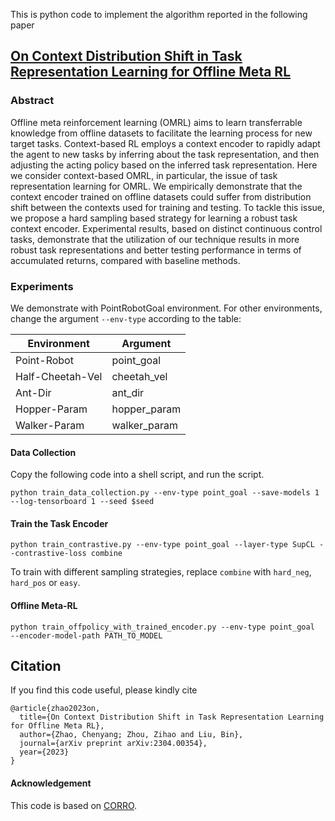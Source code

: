 This is python code to implement the algorithm reported in the following paper

## [**On Context Distribution Shift in Task Representation Learning for Offline Meta RL**](https://arxiv.org/abs/2304.00354)

### Abstract
Offline meta reinforcement learning (OMRL) aims to learn transferrable knowledge from offline datasets to facilitate the learning process for new target tasks. Context-based RL employs a context encoder to rapidly adapt the agent to new tasks by inferring about the task representation, and then adjusting the acting policy based on the inferred task representation. Here we consider context-based OMRL, in particular, the issue of task representation learning for OMRL. We empirically demonstrate that the context encoder trained on offline datasets could suffer from distribution shift between the contexts used for training and testing. To tackle this issue, we propose a hard sampling based strategy for learning a robust task context encoder. Experimental results, based on distinct continuous control tasks, demonstrate that the utilization of our technique results in more robust task representations and better testing performance in terms of accumulated returns, compared with baseline methods.

### Experiments

We demonstrate with PointRobotGoal environment. For other environments, change the argument `--env-type` according to the table:

Environment  | Argument
------------- | -------------
Point-Robot  | point_goal
Half-Cheetah-Vel  | cheetah_vel
Ant-Dir | ant_dir
Hopper-Param | hopper_param
Walker-Param | walker_param

#### Data Collection
Copy the following code into a shell script, and run the script.
```
python train_data_collection.py --env-type point_goal --save-models 1 --log-tensorboard 1 --seed $seed
```

#### Train the Task Encoder
```
python train_contrastive.py --env-type point_goal --layer-type SupCL --contrastive-loss combine
```
To train with different sampling strategies, replace `combine` with `hard_neg`, `hard_pos` or `easy`.

#### Offline Meta-RL
```
python train_offpolicy_with_trained_encoder.py --env-type point_goal  --encoder-model-path PATH_TO_MODEL
```
## Citation
If you find this code useful, please kindly cite  
```
@article{zhao2023on,
  title={On Context Distribution Shift in Task Representation Learning for Offline Meta RL},
  author={Zhao, Chenyang; Zhou, Zihao and Liu, Bin},
  journal={arXiv preprint arXiv:2304.00354},
  year={2023}
}
```
#### Acknowledgement
This code is based on [CORRO](https://github.com/PKU-RL/CORRO).
